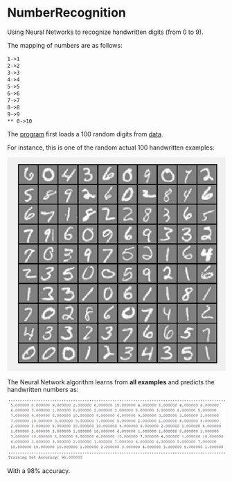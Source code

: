 # NumberRecognition
Using Neural Networks to recognize handwritten digits (from 0 to 9).

The mapping of numbers are as follows:
```
1->1
2->2
3->3
4->4
5->5
6->6
7->7
8->8
9->9
** 0->10
```

The [program](NumberRecognition.m) first loads a 100 random digits from [data](data.mat).

For instance, this is one of the random actual 100 handwritten examples:

![alt text](img/actualNumbers.PNG)

The Neural Network algorithm learns from **all examples** and predicts the handwritten numbers as:

![alt text](img/predictions.PNG)

With a 98% accuracy.
